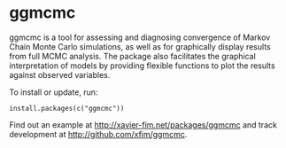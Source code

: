 # ggmcmc

ggmcmc is a tool for assessing and diagnosing convergence of Markov Chain Monte Carlo simulations, as well as for graphically display results from full MCMC analysis. The package also facilitates the graphical interpretation of models by providing flexible functions to plot the results against observed variables.

To install or update, run:

    install.packages(c("ggmcmc"))

Find out an example at http://xavier-fim.net/packages/ggmcmc and track development at http://github.com/xfim/ggmcmc.
